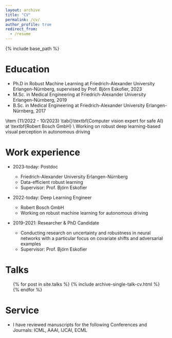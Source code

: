 ```yaml
---
layout: archive
title: "CV"
permalink: /cv/
author_profile: true
redirect_from:
  - /resume
---
```


{% include base_path %}

Education
======
* Ph.D in Robust Machine Learning at Friedrich-Alexander University Erlangen-Nürnberg, supervised by Prof. Björn Eskofier, 2023
* M.Sc. in Medical Engineering at Friedrich-Alexander University Erlangen-Nürnberg, 2019
* B.Sc. in Medical Engineering at Friedrich-Alexander University Erlangen-Nürnberg, 2017

 \item {11/2022 - 10/2023} \tab{}\textbf{Computer vision expert for safe AI} at \textbf{Robert Bosch GmbH} \\
        Working on robust deep learning-based visual perception in autonomous driving

Work experience
======
* 2023-today: Postdoc
  * Friedrich-Alexander University Erlangen-Nürnberg
  * Data-efficient robust learning
  * Supervisor: Prof. Björn Eskofier

* 2022-today: Deep Learning Engineer
  * Robert Bosch GmbH
  * Working on robust machine learning for autonomous driving

* 2019-2021: Researcher & PhD Candidate
  * Conducting research on uncertainty and robustness in neural networks with a particular focus on covariate shifts and adversarial examples
  * Supervisor: Prof. Björn Eskofier

Talks
======
  <ul>{% for post in site.talks %}
    {% include archive-single-talk-cv.html %}
  {% endfor %}</ul>
  
Service
======
* I have reviewed manuscripts for the following Conferences and Journals: ICML, AAAI, IJCAI, ECML
